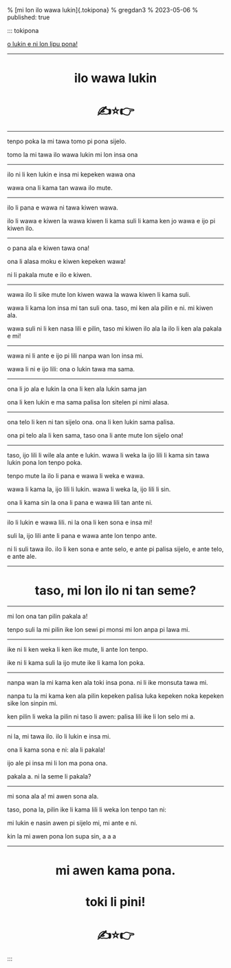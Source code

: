 % [mi lon ilo wawa lukin]{.tokipona}
% gregdan3
% 2023-05-06
% published: true

::: tokipona

[o lukin e ni lon lipu pona!](/toki/mi-lon-ilo.html)

---

<center>

# ilo wawa lukin

# ✍️⭐👉

</center>

---

tenpo poka la mi tawa tomo pi pona sijelo.

tomo la mi tawa ilo wawa lukin mi lon insa ona

---

ilo ni li ken lukin e insa mi kepeken wawa ona

wawa ona li kama tan wawa ilo mute.

---

ilo li pana e wawa ni tawa kiwen wawa.

ilo li wawa e kiwen la wawa kiwen li kama suli li kama ken jo wawa e ijo pi kiwen ilo.

---

o pana ala e kiwen tawa ona!

ona li alasa moku e kiwen kepeken wawa!

ni li pakala mute e ilo e kiwen.

---

wawa ilo li sike mute lon kiwen wawa la wawa kiwen li kama suli.

wawa li kama lon insa mi tan suli ona. taso, mi ken ala pilin e ni. mi kiwen ala.

wawa suli ni li ken nasa lili e pilin, taso mi kiwen ilo ala la ilo li ken ala pakala e mi!

---

wawa ni li ante e ijo pi lili nanpa wan lon insa mi.

wawa li ni e ijo lili: ona o lukin tawa ma sama.

---

ona li jo ala e lukin la ona li ken ala lukin sama jan

ona li ken lukin e ma sama palisa lon sitelen pi nimi alasa.

---

ona telo li ken ni tan sijelo ona. ona li ken lukin sama palisa.

ona pi telo ala li ken sama, taso ona li ante mute lon sijelo ona!

---

taso, ijo lili li wile ala ante e lukin. wawa li weka la ijo lili li kama sin tawa lukin pona lon tenpo poka.

tenpo mute la ilo li pana e wawa li weka e wawa.

wawa li kama la, ijo lili li lukin. wawa li weka la, ijo lili li sin.

ona li kama sin la ona li pana e wawa lili tan ante ni.

---

ilo li lukin e wawa lili. ni la ona li ken sona e insa mi!

suli la, ijo lili ante li pana e wawa ante lon tenpo ante.

ni li suli tawa ilo. ilo li ken sona e ante selo, e ante pi palisa sijelo, e ante telo, e ante ale.

---

<center>

# taso, mi lon ilo ni tan seme?

</center>

---

mi lon ona tan pilin pakala a!

tenpo suli la mi pilin ike lon sewi pi monsi mi lon anpa pi lawa mi.

---

ike ni li ken weka li ken ike mute, li ante lon tenpo.

ike ni li kama suli la ijo mute ike li kama lon poka.

---

nanpa wan la mi kama ken ala toki insa pona. ni li ike monsuta tawa mi.

nanpa tu la mi kama ken ala pilin kepeken palisa luka kepeken noka kepeken sike lon sinpin mi.

ken pilin li weka la pilin ni taso li awen: palisa lili ike li lon selo mi a.

---

ni la, mi tawa ilo. ilo li lukin e insa mi.

ona li kama sona e ni: ala li pakala!

ijo ale pi insa mi li lon ma pona ona.

pakala a. ni la seme li pakala?

---

mi sona ala a! mi awen sona ala.

taso, pona la, pilin ike li kama lili li weka lon tenpo tan ni:

mi lukin e nasin awen pi sijelo mi, mi ante e ni.

kin la mi awen pona lon supa sin, a a a

---

<center>

# mi awen kama pona.

# toki li pini!

# ✍️⭐👉

</center>

:::
